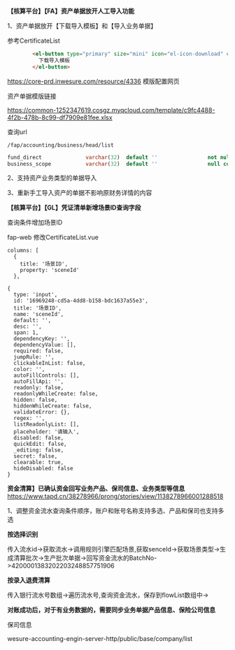 **【核算平台】【FA】资产单据放开人工导入功能**

1、资产单据放开【下载导入模板】和【导入业务单据】

参考CertificateList

```html
        <el-button type="primary" size="mini" icon="el-icon-download" class="margin-lfet-10" @click="handleDownload">
          下载导入模板
        </el-button>
```



https://core-prd.inwesure.com/resource/4336 模版配置网页

资产单据模版链接



https://common-1252347619.cosgz.myqcloud.com/template/c9fc4488-4f2b-478b-8c99-df7909e81fee.xlsx



查询url

```
/fap/accounting/business/head/list
```



```sql
fund_direct              varchar(32)  default ''                not null comment 'payment 支出,receipt收入',
business_scope           varchar(32)  default ''                null comment '业务范围 business业务单据,writeoff核销单据,receiptPayment收付单据,other 其他',
```



2、支持资产业务类型的单据导入

3、重新手工导入资产的单据不影响原财务详情的内容

**【核算平台】【GL】凭证清单新增场景ID查询字段**

查询条件增加场景ID

fap-web 修改CertificateList.vue

```
columns: [
  {
    title: '场景ID',
    property: 'sceneId'
  },
```

```
{
  type: 'input',
  id: '16969248-cd5a-4dd8-b158-bdc1637a55e3',
  title: '场景ID',
  name: 'sceneId',
  default: '',
  desc: '',
  span: 1,
  dependencyKey: '',
  dependencyValue: [],
  required: false,
  jumpRule: '',
  clickableInList: false,
  color: '',
  autoFillControls: [],
  autoFillApi: '',
  readonly: false,
  readonlyWhileCreate: false,
  hidden: false,
  hiddenWhileCreate: false,
  validateError: {},
  regex: '',
  listReadonlyList: [],
  placeholder: '请输入',
  disabled: false,
  quickEdit: false,
  _editing: false,
  secret: false,
  clearable: true,
  hideDisabled: false
}
```

**资金清算】已确认资金回写业务产品、保司信息、业务类型等信息**
https://www.tapd.cn/38278966/prong/stories/view/1138278966001288518

1、调整资金流水查询条件顺序，账户和账号名称支持多选、产品和保司也支持多选

**按选择识别**

传入流水id->获取流水->调用规则引擎匹配场景,获取senceId->获取场景类型->生成清算批次->生产批次单据->回写资金流水的BatchNo->4200001383202203248857751906



**按录入退费清算**

传入银行流水号数组->遍历流水号,查询资金流水，保存到flowList数组中->



**对账成功后，对于有业务数据的，需要同步业务单据产品信息、保险公司信息**

保司信息

wesure-accounting-engin-server-http/public/base/company/list

